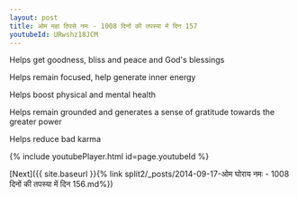 ```yaml
---
layout: post
title: ओम महा ठिपसे नमः - 1008 दिनों की तपस्या में दिन 157
youtubeId: URwshz18JCM
---
```

 
 
Helps get goodness, bliss and peace and God's blessings
 
Helps remain focused, help generate inner energy 
 
Helps boost physical and mental health 
 
Helps remain grounded and generates a sense of gratitude towards the greater power 
 
Helps reduce bad karma
 
 
 
 


{% include youtubePlayer.html id=page.youtubeId %}
 
[Next]({{ site.baseurl }}{% link  split2/_posts/2014-09-17-ओम घोराय नमः - 1008 दिनों की तपस्या में दिन 156.md%})
 
